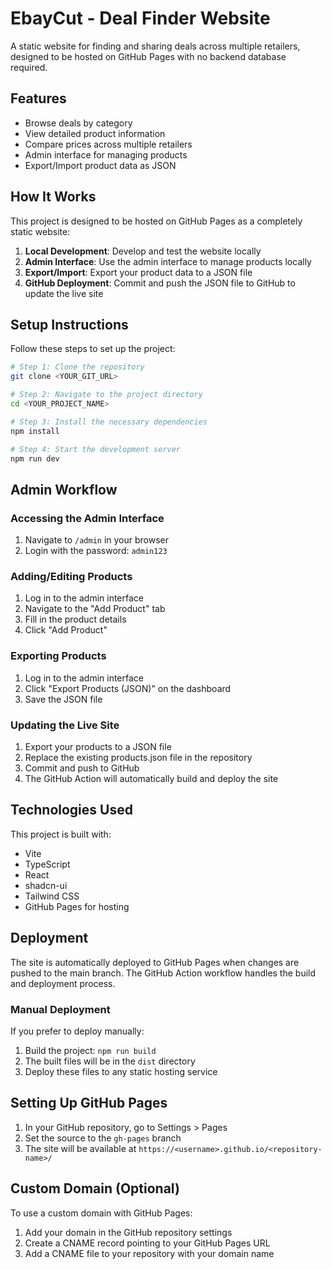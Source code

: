 # EbayCut - Deal Finder Website

A static website for finding and sharing deals across multiple retailers, designed to be hosted on GitHub Pages with no backend database required.

## Features

- Browse deals by category
- View detailed product information
- Compare prices across multiple retailers
- Admin interface for managing products
- Export/Import product data as JSON

## How It Works

This project is designed to be hosted on GitHub Pages as a completely static website:

1. **Local Development**: Develop and test the website locally
2. **Admin Interface**: Use the admin interface to manage products locally
3. **Export/Import**: Export your product data to a JSON file
4. **GitHub Deployment**: Commit and push the JSON file to GitHub to update the live site

## Setup Instructions

Follow these steps to set up the project:

```sh
# Step 1: Clone the repository
git clone <YOUR_GIT_URL>

# Step 2: Navigate to the project directory
cd <YOUR_PROJECT_NAME>

# Step 3: Install the necessary dependencies
npm install

# Step 4: Start the development server
npm run dev
```

## Admin Workflow

### Accessing the Admin Interface

1. Navigate to `/admin` in your browser
2. Login with the password: `admin123`

### Adding/Editing Products

1. Log in to the admin interface
2. Navigate to the "Add Product" tab
3. Fill in the product details
4. Click "Add Product"

### Exporting Products

1. Log in to the admin interface
2. Click "Export Products (JSON)" on the dashboard
3. Save the JSON file

### Updating the Live Site

1. Export your products to a JSON file
2. Replace the existing products.json file in the repository
3. Commit and push to GitHub
4. The GitHub Action will automatically build and deploy the site

## Technologies Used

This project is built with:

- Vite
- TypeScript
- React
- shadcn-ui
- Tailwind CSS
- GitHub Pages for hosting

## Deployment

The site is automatically deployed to GitHub Pages when changes are pushed to the main branch. The GitHub Action workflow handles the build and deployment process.

### Manual Deployment

If you prefer to deploy manually:

1. Build the project: `npm run build`
2. The built files will be in the `dist` directory
3. Deploy these files to any static hosting service

## Setting Up GitHub Pages

1. In your GitHub repository, go to Settings > Pages
2. Set the source to the `gh-pages` branch
3. The site will be available at `https://<username>.github.io/<repository-name>/`

## Custom Domain (Optional)

To use a custom domain with GitHub Pages:

1. Add your domain in the GitHub repository settings
2. Create a CNAME record pointing to your GitHub Pages URL
3. Add a CNAME file to your repository with your domain name
